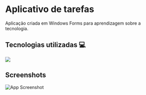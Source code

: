 
# Aplicativo de tarefas

Aplicação criada em Windows Forms para aprendizagem sobre a tecnologia.




## Tecnologias utilizadas :computer:
<img src="https://cdn.jsdelivr.net/gh/devicons/devicon@latest/icons/csharp/csharp-original.svg" />
          


## Screenshots

![App Screenshot](https://via.placeholder.com/468x300?text=App+Screenshot+Here)


